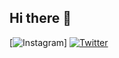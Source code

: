## Hi there 👋

<!--
**porya13/porya13** is a ✨ _special_ ✨ repository because its `README.md` (this file) appears on your GitHub profile.

Here are some ideas to get you started:

- 🔭 I’m currently working on ...
- 🌱 I’m currently learning ...
- 👯 I’m looking to collaborate on ...
- 🤔 I’m looking for help with ...
- 💬 Ask me about ...
- 📫 How to reach me: ...
- 😄 Pronouns: ...
- ⚡ Fun fact: ...
-->

[![Instagram](https://www.instagram.com/porya__13?igsh=MTRodWZ1M3ExbjNo&utm_source=qr)]
[![Twitter](https://img.shields.io/badge/X-%231DA1F2.svg?style=for-the-badge&logo=twitter&logoColor=white)](https://x.com/poryaghafary0?s=21)
